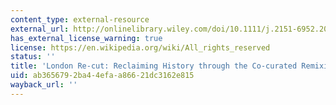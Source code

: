 ```yaml
---
content_type: external-resource
external_url: http://onlinelibrary.wiley.com/doi/10.1111/j.2151-6952.2011.00106.x/full
has_external_license_warning: true
license: https://en.wikipedia.org/wiki/All_rights_reserved
status: ''
title: 'London Re-cut: Reclaiming History through the Co-curated Remixing of Film'
uid: ab365679-2ba4-4efa-a866-21dc3162e815
wayback_url: ''
---
```

